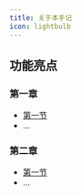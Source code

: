 ```yaml
---
title: 关于本手记
icon: lightbulb
---
```


## 功能亮点

### 第一章

- [第一节](1/s1.md)
- ...

### 第二章

- [第一节](2/s1.md)
- ...
